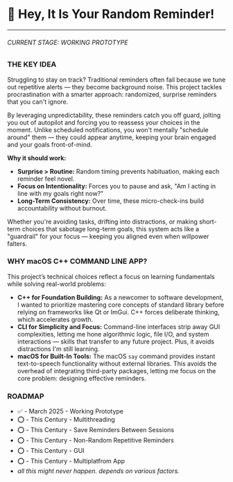 # 🔔 Hey, It Is Your Random Reminder!

------------
###### CURRENT STAGE: WORKING PROTOTYPE

### THE KEY IDEA
Struggling to stay on track? Traditional reminders often fail because we tune out repetitive alerts — they become background noise. This project tackles procrastination with a smarter approach: randomized, surprise reminders that you can't ignore.

By leveraging unpredictability, these reminders catch you off guard, jolting you out of autopilot and forcing you to reassess your choices in the moment. Unlike scheduled notifications, you won't mentally "schedule around" them — they could appear anytime, keeping your brain engaged and your goals front-of-mind.

**Why it should work:**
- **Surprise > Routine:** Random timing prevents habituation, making each reminder feel novel.
- **Focus on Intentionality:** Forces you to pause and ask, "Am I acting in line with my goals right now?"
- **Long-Term Consistency:** Over time, these micro-check-ins build accountability without burnout.

Whether you're avoiding tasks, drifting into distractions, or making short-term choices that sabotage long-term goals, this system acts like a "guardrail" for your focus — keeping you aligned even when willpower falters.

### WHY macOS C++ COMMAND LINE APP?
This project’s technical choices reflect a focus on learning fundamentals while solving real-world problems:

- **C++ for Foundation Building:** As a newcomer to software development, I wanted to prioritize mastering core concepts of standard library before relying on frameworks like Qt or ImGui. C++ forces deliberate thinking, which accelerates growth.
- **CLI for Simplicity and Focus:** Command-line interfaces strip away GUI complexities, letting me hone algorithmic logic, file I/O, and system interactions — skills that transfer to any future project. Plus, it avoids distractions I'm still learning.
- **macOS for Built-In Tools:** The macOS `say` command provides instant text-to-speech functionality without external libraries. This avoids the overhead of integrating third-party packages, letting me focus on the core problem: designing effective reminders.

### ROADMAP
- ✅ - March 2025 - Working Prototype
- ⭕️ - This Century - Multithreading
- ⭕️ - This Century - Save Reminders Between Sessions
- ⭕️ - This Century - Non-Random Repetitive Reminders
- ⭕️ - This Century - GUI
- ⭕️ - This Century - Multiplatfrom App
- *all this might never happen. depends on various factors.*
